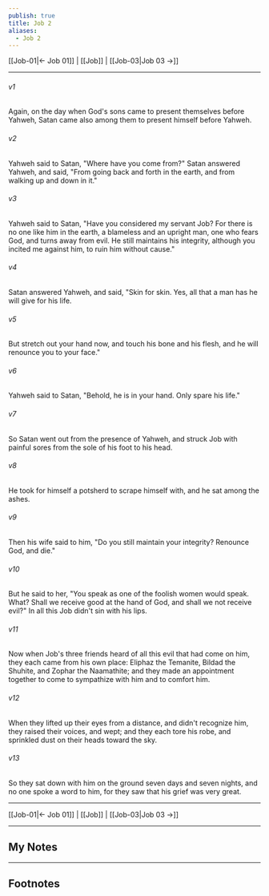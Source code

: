 ```yaml
---
publish: true
title: Job 2
aliases:
  - Job 2
---
```


[[Job-01|← Job 01]] | [[Job]] | [[Job-03|Job 03 →]]
***



###### v1 
Again, on the day when God's sons came to present themselves before Yahweh, Satan came also among them to present himself before Yahweh. 

###### v2 
Yahweh said to Satan, "Where have you come from?" Satan answered Yahweh, and said, "From going back and forth in the earth, and from walking up and down in it." 

###### v3 
Yahweh said to Satan, "Have you considered my servant Job? For there is no one like him in the earth, a blameless and an upright man, one who fears God, and turns away from evil. He still maintains his integrity, although you incited me against him, to ruin him without cause." 

###### v4 
Satan answered Yahweh, and said, "Skin for skin. Yes, all that a man has he will give for his life. 

###### v5 
But stretch out your hand now, and touch his bone and his flesh, and he will renounce you to your face." 

###### v6 
Yahweh said to Satan, "Behold, he is in your hand. Only spare his life." 

###### v7 
So Satan went out from the presence of Yahweh, and struck Job with painful sores from the sole of his foot to his head. 

###### v8 
He took for himself a potsherd to scrape himself with, and he sat among the ashes. 

###### v9 
Then his wife said to him, "Do you still maintain your integrity? Renounce God, and die." 

###### v10 
But he said to her, "You speak as one of the foolish women would speak. What? Shall we receive good at the hand of God, and shall we not receive evil?" In all this Job didn't sin with his lips. 

###### v11 
Now when Job's three friends heard of all this evil that had come on him, they each came from his own place: Eliphaz the Temanite, Bildad the Shuhite, and Zophar the Naamathite; and they made an appointment together to come to sympathize with him and to comfort him. 

###### v12 
When they lifted up their eyes from a distance, and didn't recognize him, they raised their voices, and wept; and they each tore his robe, and sprinkled dust on their heads toward the sky. 

###### v13 
So they sat down with him on the ground seven days and seven nights, and no one spoke a word to him, for they saw that his grief was very great.

***
[[Job-01|← Job 01]] | [[Job]] | [[Job-03|Job 03 →]]

---
## My Notes

---
## Footnotes